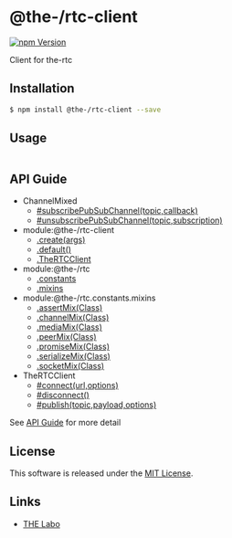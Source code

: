@the-/rtc-client
==========

<!---
This file is generated by @the-/templates. Do not update manually.
--->

<!-- Badge Start -->
<a name="badges"></a>

[![npm Version][bd_npm_shield_url]][bd_npm_url]

[bd_repo_url]: https://github.com/the-labo/the
[bd_npm_url]: http://www.npmjs.org/package/@the-/rtc-client
[bd_npm_shield_url]: http://img.shields.io/npm/v/@the-/rtc-client.svg?style=flat

<!-- Badge End -->


<!-- Description Start -->
<a name="description"></a>

Client for the-rtc

<!-- Description End -->


<!-- Overview Start -->
<a name="overview"></a>




<!-- Overview End -->


<!-- Sections Start -->
<a name="sections"></a>

<!-- Section from "doc/readme/01.Installation.md.hbs" Start -->

<a name="section-doc-readme-01-installation-md"></a>

Installation
-----

```bash
$ npm install @the-/rtc-client --save
```


<!-- Section from "doc/readme/01.Installation.md.hbs" End -->

<!-- Section from "doc/readme/02.Usage.md.hbs" Start -->

<a name="section-doc-readme-02-usage-md"></a>

Usage
---------

```javascript

```


<!-- Section from "doc/readme/02.Usage.md.hbs" End -->


<!-- Sections Start -->

<a name="api"></a>

## API Guide


- ChannelMixed
  - [#subscribePubSubChannel(topic,callback)](./doc/api/api.md#ChannelMixed#subscribePubSubChannel)
  - [#unsubscribePubSubChannel(topic,subscription)](./doc/api/api.md#ChannelMixed#unsubscribePubSubChannel)
- module:@the-/rtc-client
  - [.create(args)](./doc/api/api.md#module_@the-/rtc-client.create)
  - [.default()](./doc/api/api.md#module_@the-/rtc-client.default)
  - [.TheRTCClient](./doc/api/api.md#module_@the-/rtc-client.TheRTCClient)
- module:@the-/rtc
  - [.constants](./doc/api/api.md#module_@the-/rtc.constants)
  - [.mixins](./doc/api/api.md#module_@the-/rtc.mixins)
- module:@the-/rtc.constants.mixins
  - [.assertMix(Class)](./doc/api/api.md#module_@the-/rtc.constants.mixins.assertMix)
  - [.channelMix(Class)](./doc/api/api.md#module_@the-/rtc.constants.mixins.channelMix)
  - [.mediaMix(Class)](./doc/api/api.md#module_@the-/rtc.constants.mixins.mediaMix)
  - [.peerMix(Class)](./doc/api/api.md#module_@the-/rtc.constants.mixins.peerMix)
  - [.promiseMix(Class)](./doc/api/api.md#module_@the-/rtc.constants.mixins.promiseMix)
  - [.serializeMix(Class)](./doc/api/api.md#module_@the-/rtc.constants.mixins.serializeMix)
  - [.socketMix(Class)](./doc/api/api.md#module_@the-/rtc.constants.mixins.socketMix)
- TheRTCClient
  - [#connect(url,options)](./doc/api/api.md#TheRTCClient#connect)
  - [#disconnect()](./doc/api/api.md#TheRTCClient#disconnect)
  - [#publish(topic,payload,options)](./doc/api/api.md#TheRTCClient#publish)

See [API Guide](./doc/api/api.md) for more detail


<!-- LICENSE Start -->
<a name="license"></a>

License
-------
This software is released under the [MIT License](https://github.com/the-labo/the/blob/master/LICENSE).

<!-- LICENSE End -->


<!-- Links Start -->
<a name="links"></a>

Links
------

+ [THE Labo][the_labo_url]

[the_labo_url]: https://github.com/the-labo

<!-- Links End -->
